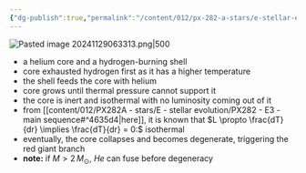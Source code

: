 ```yaml
---
{"dg-publish":true,"permalink":"/content/012/px-282-a-stars/e-stellar-evolution/px-282-e5a-post-main-sequence-evolution/","noteIcon":"1","created":"2024-11-25T10:50:32.000+00:00","updated":"2024-12-04T21:16:26.270+00:00"}
---
```


![Pasted image 20241129063313.png|500](/img/user/pics/Pasted%20image%2020241129063313.png)
- a helium core and a hydrogen-burning shell
- core exhausted hydrogen first as it has a higher temperature
- the shell feeds the core with helium
- core grows until thermal pressure cannot support it
- the core is inert and isothermal with no luminosity coming out of it
- from [[content/012/PX282A - stars/E - stellar evolution/PX282 - E3 - main sequence#^4635d4\|here]], it is known that $L \propto \frac{dT}{dr} \implies \frac{dT}{dr} = 0:$ isothermal
- eventually, the core collapses and becomes degenerate, triggering the red giant branch
- **note:** if ${} M>2\,M_{\odot} {}$, $He$ can fuse before degeneracy
